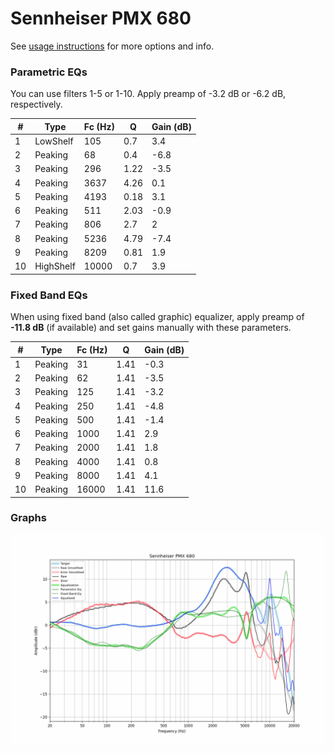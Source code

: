 # Sennheiser PMX 680
See [usage instructions](https://github.com/jaakkopasanen/AutoEq#usage) for more options and info.

### Parametric EQs
You can use filters 1-5 or 1-10. Apply preamp of -3.2 dB or -6.2 dB, respectively.

|   # | Type      |   Fc (Hz) |    Q |   Gain (dB) |
|-----|-----------|-----------|------|-------------|
|   1 | LowShelf  |       105 | 0.7  |         3.4 |
|   2 | Peaking   |        68 | 0.4  |        -6.8 |
|   3 | Peaking   |       296 | 1.22 |        -3.5 |
|   4 | Peaking   |      3637 | 4.26 |         0.1 |
|   5 | Peaking   |      4193 | 0.18 |         3.1 |
|   6 | Peaking   |       511 | 2.03 |        -0.9 |
|   7 | Peaking   |       806 | 2.7  |         2   |
|   8 | Peaking   |      5236 | 4.79 |        -7.4 |
|   9 | Peaking   |      8209 | 0.81 |         1.9 |
|  10 | HighShelf |     10000 | 0.7  |         3.9 |

### Fixed Band EQs
When using fixed band (also called graphic) equalizer, apply preamp of **-11.8 dB** (if available) and set gains manually with these parameters.

|   # | Type    |   Fc (Hz) |    Q |   Gain (dB) |
|-----|---------|-----------|------|-------------|
|   1 | Peaking |        31 | 1.41 |        -0.3 |
|   2 | Peaking |        62 | 1.41 |        -3.5 |
|   3 | Peaking |       125 | 1.41 |        -3.2 |
|   4 | Peaking |       250 | 1.41 |        -4.8 |
|   5 | Peaking |       500 | 1.41 |        -1.4 |
|   6 | Peaking |      1000 | 1.41 |         2.9 |
|   7 | Peaking |      2000 | 1.41 |         1.8 |
|   8 | Peaking |      4000 | 1.41 |         0.8 |
|   9 | Peaking |      8000 | 1.41 |         4.1 |
|  10 | Peaking |     16000 | 1.41 |        11.6 |

### Graphs
![](./Sennheiser%20PMX%20680.png)
